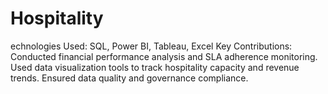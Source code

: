 # Hospitality
echnologies Used: SQL, Power BI, Tableau, Excel Key Contributions: Conducted financial performance analysis and SLA adherence monitoring. Used data visualization tools to track hospitality capacity and revenue trends. Ensured data quality and governance compliance.

